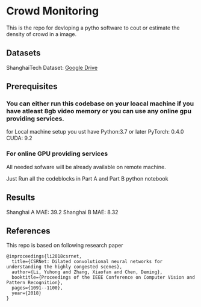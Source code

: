 # Crowd Monitoring

This is the repo for devloping a pytho  software to cout or estimate the density of crowd in a image.

## Datasets
ShanghaiTech Dataset: [Google Drive](https://drive.google.com/open?id=16dhJn7k4FWVwByRsQAEpl9lwjuV03jVI)

## Prerequisites
### You can either run this codebase on your loacal machine if you have atleast 8gb video memory or you can use any online gpu providing services.

for Local machine setup you  ust have
Python:3.7 or later
PyTorch: 0.4.0
CUDA: 9.2

### For online GPU providing services
All needed sofware will be already available on remote machine.

Just Run all the codeblocks in Part A and Part B python notebook

## Results
Shanghai A MAE: 39.2 
Shanghai B MAE: 8.32

## References

This repo is based on following research paper

```
@inproceedings{li2018csrnet,
  title={CSRNet: Dilated convolutional neural networks for understanding the highly congested scenes},
  author={Li, Yuhong and Zhang, Xiaofan and Chen, Deming},
  booktitle={Proceedings of the IEEE Conference on Computer Vision and Pattern Recognition},
  pages={1091--1100},
  year={2018}
}

